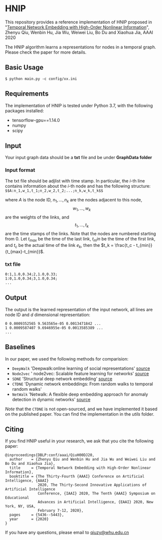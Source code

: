 # HNIP
This repository provides a reference implementation of HNIP proposed in "[Temporal Network Embedding with High-Order Nonlinear Information](https://aaai.org/Papers/AAAI/2020GB/AAAI-QiuZ.6746.pdf)", Zhenyu Qiu, Wenbin Hu, Jia Wu, Weiwei Liu, Bo Du and Xiaohua Jia, AAAI 2020

The HNIP algorithm learns a representations for nodes in a temporal graph.
Please check the paper for more details.

## Basic Usage
`
$ python main.py -c config/xx.ini
`

## Requirements
The implementation of HNIP is tested under Python 3.7, with the following packages installed:
* tensorflow-gpu==1.14.0
* numpy
* scipy


## Input
Your input graph data should be a **txt** file and be under **GraphData folder**

### Input format
The txt file should be adjlist with time stamp. In particular, the *i*-th line contains information 
about the *i*-th node and has the following structure:
`$$A:n_1,w_1,t_1;n_2,w_2,t_2;...;n_k,w_k,t_k$$`

where $A$ is the node ID, $n_1,...,n_k$ are the nodes adjacent to this node, 
$$w_1,...,w_k$$ are the weights of the links, and $$t_1,...,t_k$$ are the time stamps 
of the links. Note that the nodes are numbered starting from 0. Let $t_{max}$ be the 
time of the last link, $t_min$ be the time of the first link, and $t_c$ be the actual
time of the link $e_k$, then the $t_k = \frac{t_c - t_{min}}{t_{max}-t_{min}}$. 

### txt file  
```
0:1,1.0,0.34;2,1.0,0.33;
1:0,1.0,0.34;3,1.0,0.34;
...
```

## Output 
The output is the learned representation of the input network, all lines are node ID and *d*
dimensional representation:
```
0 0.0009352565 9.563565e-05 0.0013471842 ...
1 0.0009587407 9.6946955e-05 0.0013585389 ...
...
```

## Baselines
In our paper, we used the following methods for comparision:
* `DeepWalk` 'Deepwalk:online learning of social representations' [source](https://github.com/phanein/deepwalk.git)
* `Node2vec` ' node2vec: Scalable feature learning for networks' [source](https://github.com/aditya-grover/node2vec.git)
* `SDNE` 'Structural deep network embedding' [source](https://github.com/suanrong/SDNE.git)
* `CTDNE` 'Dynamic network embeddings: From random walks to temporal random walks' 
* `NetWalk` 'Netwalk: A flexible deep embedding approach for anomaly detection in dynamic networks' [source](https://github.com/chengw07/NetWalk.git)

*Note* that the `CTDNE` is not open-sourced, and we have implemented it based on the published paper. You 
can find the implementation in the *utils* folder.

## Citing
If you find HNIP useful in your research, we ask that you cite the following paper:
```
@inproceedings{DBLP:conf/aaai/QiuH00DJ20,
  author    = {Zhenyu Qiu and Wenbin Hu and Jia Wu and Weiwei Liu and Bo Du and Xiaohua Jia},
  title     = {Temporal Network Embedding with High-Order Nonlinear Information},
  booktitle = {The Thirty-Fourth {AAAI} Conference on Artificial Intelligence, {AAAI}
               2020, The Thirty-Second Innovative Applications of Artificial Intelligence
               Conference, {IAAI} 2020, The Tenth {AAAI} Symposium on Educational
               Advances in Artificial Intelligence, {EAAI} 2020, New York, NY, USA,
               February 7-12, 2020},
  pages     = {5436--5443},
  year      = {2020}
}
```

If you have any questions, please email to qiuzy@whu.edu.cn
